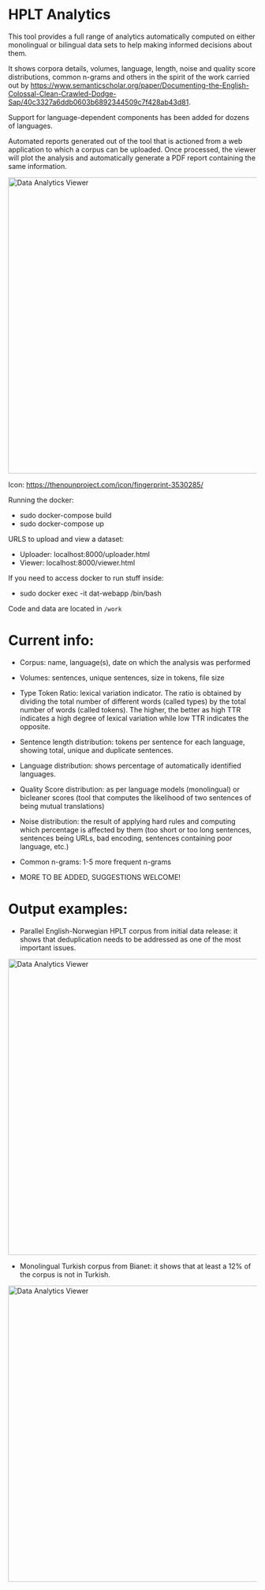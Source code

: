 # HPLT Analytics

This tool provides a full range of analytics automatically computed on either monolingual or bilingual data sets to help making informed decisions about them. 

It shows corpora details, volumes, language, length, noise and quality score distributions, common n-grams and others in the spirit of the work carried out by https://www.semanticscholar.org/paper/Documenting-the-English-Colossal-Clean-Crawled-Dodge-Sap/40c3327a6ddb0603b6892344509c7f428ab43d81. 

Support for language-dependent components has been added for dozens of languages. 

Automated reports generated out of the tool that is actioned from a web application to which a corpus can be uploaded. Once processed, the viewer will plot the analysis and automatically generate a PDF report containing the same information. 

<img alt="Data Analytics Viewer" src="https://github.com/lukasweymann/data-analytics-tool/blob/main/img/bilingual.png" width=600 />

Icon: https://thenounproject.com/icon/fingerprint-3530285/

Running the docker:

* sudo docker-compose build
* sudo docker-compose up


URLS to upload and view a dataset: 
* Uploader: localhost:8000/uploader.html
* Viewer: localhost:8000/viewer.html

If you need to access docker to run stuff inside:
* sudo docker exec -it dat-webapp /bin/bash

Code and data are located in `/work`


# Current info: 

- Corpus: name, language(s), date on which the analysis was performed
- Volumes: sentences, unique sentences, size in tokens, file size
- Type Token Ratio: lexical variation indicator. The ratio is obtained by dividing the total number of different words (called types) by the total number of words (called tokens). The higher, the better as high TTR indicates a high degree of lexical variation while low TTR indicates the opposite. 
- Sentence length distribution: tokens per sentence for each language, showing total, unique and duplicate sentences.
- Language distribution: shows percentage of automatically identified languages.
- Quality Score distribution: as per language models (monolingual) or bicleaner scores (tool that computes the likelihood of two sentences of being mutual translations)
- Noise distribution: the result of applying hard rules and computing which percentage is affected by them (too short or too long sentences, sentences being URLs, bad encoding, sentences containing poor language, etc.)
- Common n-grams: 1-5 more frequent n-grams

- MORE TO BE ADDED, SUGGESTIONS WELCOME!

# Output examples: 

- Parallel English-Norwegian HPLT corpus from initial data release: it shows that deduplication needs to be addressed as one of the most important issues.

<img alt="Data Analytics Viewer" src="https://github.com/lukasweymann/data-analytics-tool/blob/main/img/monolingual.png" width=600 />

  
- Monolingual Turkish corpus from Bianet: it shows that at least a 12% of the corpus is not in Turkish.

<img alt="Data Analytics Viewer" src="https://github.com/hplt-project/data-analytics-tool/blob/main/img/bianet.tr.png" width=600 />
